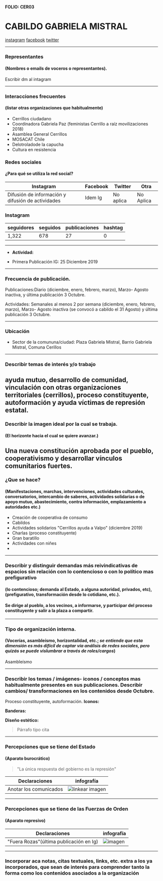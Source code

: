 #### FOLIO: CER03
# CABILDO GABRIELA MISTRAL

[instagram](https://www.instagram.com/cabildogm/)
[facebook](https://m.facebook.com/cabildogm/)
[twitter]()

---

### Representantes
#### (Nombres o emails de voceros o representantes).
Escribir dm al intagram

---
### Interacciones frecuentes
#### (listar otras organizaciones que habitualmente)
* Cerrillos ciudadano
* Coordinadora Gabriela Paz (feministas Cerrillo a raíz movilizaciones 2018)
* Asamblea General Cerrillos
* MOSACAT Chile
* Delotroladode la capucha
* Cultura en resistencia 

### Redes sociales
#### ¿Para qué se utiliza la red social?
| Instagram | Facebook | Twitter | Otra 
|---|---|---|---|
|Difusión de información y difusión de actividades| Idem Ig| No aplica | No Aplica

### **Instagram**
| seguidores | seguidos | publicaciones | hashtag 
|---|---|---|---|
|1,322|678|27| 0

---

* **Actividad:**   

* Primera Publicación IG: 25 Diciembre 2019

---
### Frecuencia de publicación.

Publicaciones:Diario (diciembre, enero, febrero, marzo), Marzo- Agosto inactiva, y última publicación 3 Octubre. 

Actividades: Semanales al menos 2 por semana (diciembre, enero, febrero, marzo), Marzo- Agosto inactiva (se convocó a cabildo el 31 Agosto) y última publicación 3 Octubre. 


---
### Ubicación
* Sector de la comununa/ciudad: Plaza Gabriela Mistral, Barrio Gabriela Mistral, Comuna Cerillos

---
### Describir temas de interés y/o trabajo
ayuda mutuo, desarrollo de comunidad, vinculación con otras organizaciones territoriales (cerrillos), proceso constituyente, autoformación y ayuda víctimas de represión estatal. 
---
### Describir la imagen ideal por la cual se trabaja.
#### (El horizonte hacia el cual se quiere avanzar.)
Una nueva constitución aprobada por el pueblo, cooperativismo y desarrollar vínculos comunitarios fuertes. 
---
### ¿Que se hace?
#### (Manifestaciones, marchas, intervenciones, actividades culturales, conversatorios, intercambio de saberes, actividades solidarias o de apoyo mutuo, abastecimiento, contra información, emplazamiento a autoridades etc.)
* Creación de cooperativa de consumo
* Cabildos
* Actividades solidarios "Cerrillos ayuda a Valpo" (diciembre 2019)
* Charlas (proceso constituyente)
* Gran baratillo
* Actividades con niñes 
* 

---
### Describir y distinguir demandas más reivindicativas de espacios sin relación con lo contencioso o con lo político mas prefigurativo
#### (lo contencioso; demanda al Estado, a alguna autoridad, privados, etc), (prefigurativo, transformación desde lo cotidiano, etc.).
#### Se dirige al pueblo, a los vecinos, a informarse, y participar del proceso constituyente y salir a la plaza a compartir. 
---
### Tipo de organización interna.
#### (Vocerías, asambleísmo, horizontalidad, etc.; *se entiende que esta dimensión es más difícil de captar vía análisis de redes sociales, pero quizás se puede vislumbrar a través de roles/cargos*)
Asambleísmo

---
### Describir los temas / imágenes- iconos / conceptos mas habitualmente presentes en sus publicaciones. Describir cambios/ transformaciones en los contenidos desde Octubre.
Proceso constituyente, autoformación. 
**Iconos:**

**Banderas:**

**Diseño estético:**

> Párrafo tipo cita 

---
### Percepciones que se tiene del Estado
#### (Aparato burocrático)
> "La única respuesta del gobierno es la represión"

| Declaraciones | infografía | 
|---|---|
|Anotar los comunicados | ![linkear imagen]() |

---
### Percepciones que se tiene de las Fuerzas de Orden
#### (Aparato represivo)
> 

| Declaraciones | infografía | 
|---|---|
|"Fuera Rozas"(última publicación en Ig) | ![imagen]() |


---
### Incorporar aca notas, citas textuales, links, etc. extra a los ya incorporados, que sean de interés para comprender tanto la forma como los contenidos asociados a la organización